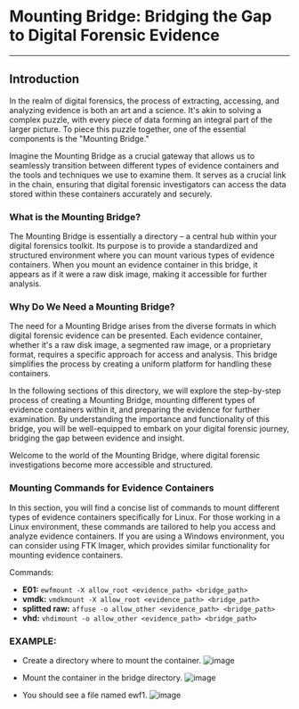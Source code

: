 # **Mounting Bridge: Bridging the Gap to Digital Forensic Evidence**

---

## **Introduction**

In the realm of digital forensics, the process of extracting, accessing, and analyzing evidence is both an art and a science. It's akin to solving a complex puzzle, with every piece of data forming an integral part of the larger picture. To piece this puzzle together, one of the essential components is the "Mounting Bridge."

Imagine the Mounting Bridge as a crucial gateway that allows us to seamlessly transition between different types of evidence containers and the tools and techniques we use to examine them. It serves as a crucial link in the chain, ensuring that digital forensic investigators can access the data stored within these containers accurately and securely.

### What is the Mounting Bridge?

The Mounting Bridge is essentially a directory – a central hub within your digital forensics toolkit. Its purpose is to provide a standardized and structured environment where you can mount various types of evidence containers. When you mount an evidence container in this bridge, it appears as if it were a raw disk image, making it accessible for further analysis.

### Why Do We Need a Mounting Bridge?

The need for a Mounting Bridge arises from the diverse formats in which digital forensic evidence can be presented. Each evidence container, whether it's a raw disk image, a segmented raw image, or a proprietary format, requires a specific approach for access and analysis. This bridge simplifies the process by creating a uniform platform for handling these containers.

In the following sections of this directory, we will explore the step-by-step process of creating a Mounting Bridge, mounting different types of evidence containers within it, and preparing the evidence for further examination. By understanding the importance and functionality of this bridge, you will be well-equipped to embark on your digital forensic journey, bridging the gap between evidence and insight.

Welcome to the world of the Mounting Bridge, where digital forensic investigations become more accessible and structured.

### Mounting Commands for Evidence Containers

In this section, you will find a concise list of commands to mount different types of evidence containers specifically for Linux. For those working in a Linux environment, these commands are tailored to help you access and analyze evidence containers. If you are using a Windows environment, you can consider using FTK Imager, which provides similar functionality for mounting evidence containers.

Commands:

- **E01:** `ewfmount -X allow_root <evidence_path> <bridge_path>`
- **vmdk:** `vmdkmount -X allow_root <evidence_path> <bridge_path>`
- **splitted raw:** `affuse -o allow_other <evidence_path> <bridge_path>`
- **vhd:** `vhdimount -o allow_other <evidence_path> <bridge_path>`

### EXAMPLE:
  - Create a directory where to mount the container.
    ![image](https://github.com/JESUSAMM/Unraveling-the-Enigma-of-Mounting-Dead-Forensic-Evidence/assets/149633912/e6b78938-7126-4230-aa1a-f6e0bd488e14)

    

 -  Mount the container in the bridge directory.
  ![image](https://github.com/JESUSAMM/Unraveling-the-Enigma-of-Mounting-Dead-Forensic-Evidence/assets/149633912/19b9e2c9-5b25-4c48-a609-16782d2744d8)


 - You should see a file named ewf1.
   ![image](https://github.com/JESUSAMM/Unraveling-the-Enigma-of-Mounting-Dead-Forensic-Evidence/assets/149633912/02e1f314-99c6-4362-851f-2ff775576b6a)

 
